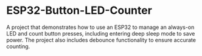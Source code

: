 # ESP32-Button-LED-Counter
A project that demonstrates how to use an ESP32 to manage an always-on LED and count button presses, including entering deep sleep mode to save power. The project also includes debounce functionality to ensure accurate counting.
